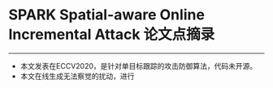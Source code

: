 # SPARK Spatial-aware Online Incremental Attack 论文点摘录
***
- 本文发表在ECCV2020，是针对单目标跟踪的攻击防御算法，代码未开源。
- 本文在线生成无法察觉的扰动，进行